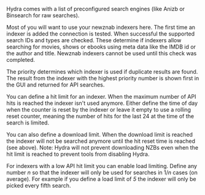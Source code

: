 Hydra comes with a list of preconfigured search engines (like Anizb or Binsearch for raw searches).

Most of you will want to use your newznab indexers here. The first time an indexer is added the connection is tested. When successful the supported 
search IDs and types are checked. These determine if indexers allow searching for movies, shows or ebooks using meta data like the IMDB id or the author 
and title. Newznab indexers cannot be used until this check was completed.

The priority determines which indexer is used if duplicate results are found. The result from the indexer with the highest priority number is shown first in 
the GUI and returned for API searches.

You can define a hit limit for an indexer. When the maximum number of API hits is reached the indexer isn't used anymore. Either define the time of day when
the counter is reset by the indexer or leave it empty to use a rolling reset counter, meaning the number of hits for the last 24 at the time of the search is 
limited.

You can also define a download limit. When the download limit is reached the indexer will not be searched anymore until the hit reset time is reached (see 
above). Note: Hydra will not prevent downloading NZBs even when the hit limit is reached to prevent tools from disabling Hydra. 

For indexers with a low API hit limit you can enable load limiting. Define any number *n* so that the indexer will only be used for searches in 1/*n* cases 
(on average). For example if you define a load limit of *5* the indexer will only be picked every fifth search.